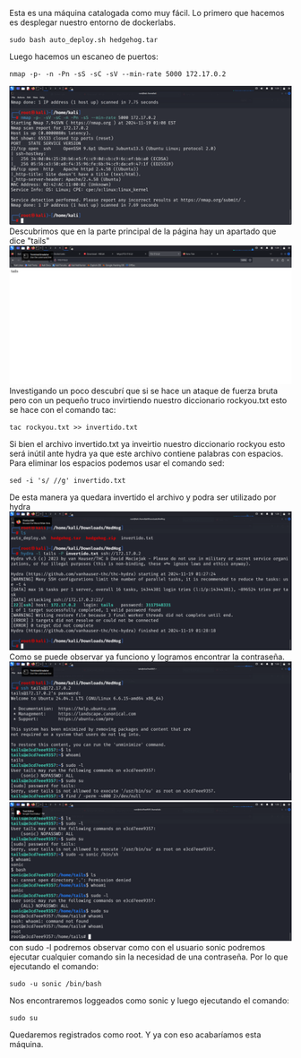 Esta es una máquina catalogada como muy fácil. Lo primero que hacemos es desplegar nuestro entorno de dockerlabs.
```
sudo bash auto_deploy.sh hedgehog.tar
```
Luego hacemos un escaneo de puertos:
```
nmap -p- -n -Pn -sS -sC -sV --min-rate 5000 172.17.0.2
```
![[primera]](hedgeho1.png)
Descubrimos que en la parte principal de la página hay un apartado que dice "tails"
![[Seguna]](hedgeho2.png)
Investigando un poco descubrí que si se hace un ataque de fuerza bruta pero con un pequeño truco invirtiendo nuestro diccionario rockyou.txt esto se hace con el comando tac:
```
tac rockyou.txt >> invertido.txt
```
Si bien el archivo invertido.txt ya inveirtio nuestro diccionario rockyou esto será inútil ante hydra ya que este archivo contiene palabras con espacios. Para eliminar los espacios podemos usar el comando sed:
```
sed -i 's/ //g' invertido.txt
```
De esta manera ya quedara invertido el archivo y podra ser utilizado por hydra
![[Tercera]](hedgeho3.png)
Como se puede observar ya funciono y logramos encontrar la contraseña.
![[Cuarta]](hedgeho4.png)
![[Quinta]](hedgeho5.png)
con sudo -l podremos observar como con el usuario sonic podremos ejecutar cualquier comando sin la necesidad de una contraseña. Por lo que ejecutando el comando:
```
sudo -u sonic /bin/bash
```
Nos encontraremos loggeados como sonic y luego ejecutando el comando:
```
sudo su
```
Quedaremos registrados como root. Y ya con eso acabaríamos esta máquina. 

